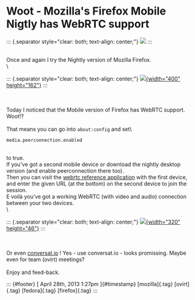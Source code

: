 Woot - Mozilla\'s Firefox Mobile Nigtly has WebRTC support
==========================================================

::: {.separator style="clear: both; text-align: center;"}
[![](http://www.webrtc.org/_/rsrc/1318870658554/config/customLogo.gif?revision=8)](http://www.webrtc.org/_/rsrc/1318870658554/config/customLogo.gif?revision=8)
:::

\
Once and again I try the Nightly version of Mozilla Firefox.\
\

::: {.separator style="clear: both; text-align: center;"}
[![](http://nightly.mozilla.org/img/nightly-header-bg.png){width="400"
height="162"}](http://nightly.mozilla.org/img/nightly-header-bg.png)
:::

\
\
Today I noticed that the Mobile version of Firefox has WebRTC support.
Woot!?\
\
That means you can go into `about:config` and set\

    media.peerconnection.enabled

\
to true.\
If you've got a second mobile device or download the nightly desktop
version (and enable peerconnection there too).\
Then you can visit the [webrtc reference
application](http://apprtc.appspot.com/) with the first device, and
enter the given URL (at the bottom) on the second device to join the
session.\
E voilà you've got a working WebRTC (with video and audio) connection
between your two devices.\
\

::: {.separator style="clear: both; text-align: center;"}
[![](http://conversat.io/conversatio.png){width="320"
height="46"}](http://conversat.io/conversatio.png)
:::

\
\
Or even [conversat.io](http://conversat.io/) ! Yes - use conversat.io -
looks promissing. Maybe even for team (ovirt) meetings?\
\
Enjoy and feed-back.

::: {#footer}
[ April 28th, 2013 1:27pm ]{#timestamp} [mozilla]{.tag} [ovirt]{.tag}
[fedora]{.tag} [firefox]{.tag}
:::
